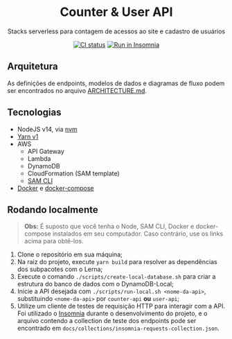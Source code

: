 <!-- markdownlint-disable MD033 MD041 -->
<p align="center">
  <h1 align="center">Counter & User API</h1>
  <p align="center">Stacks serverless para contagem de acessos ao site e cadastro de usuários</p>
  <p align="center">
    <a href="https://github.com/mathcale/desafio-ton-stone/actions/workflows/ci.yml"><img src="https://github.com/mathcale/desafio-ton-stone/actions/workflows/ci.yml/badge.svg" alt="CI status"></a>
    <a href="https://insomnia.rest/run/?label=Desafio%20Ton%2FStone%20-%20Matheus%20Calegaro&uri=https%3A%2F%2Fraw.githubusercontent.com%2Fmathcale%2Fdesafio-ton-stone%2Fmain%2Fdocs%2Fcollections%2Finsomnia-requests-collection.json" target="_blank"><img src="https://insomnia.rest/images/run.svg" alt="Run in Insomnia"></a>
  </p>
</p>

## Arquitetura

As definições de endpoints, modelos de dados e diagramas de fluxo podem ser encontrados no arquivo [ARCHITECTURE.md](ARCHITECTURE.md).

## Tecnologias

- NodeJS v14, via [nvm](https://github.com/nvm-sh/nvm)
- [Yarn v1](https://classic.yarnpkg.com)
- AWS
  - API Gateway
  - Lambda
  - DynamoDB
  - CloudFormation (SAM template)
  - [SAM CLI](https://docs.aws.amazon.com/serverless-application-model/latest/developerguide/serverless-sam-cli-install.html)
- [Docker](https://www.docker.com/) e [docker-compose](https://docs.docker.com/compose/)

## Rodando localmente

> **Obs:** É suposto que você tenha o Node, SAM CLI, Docker e docker-compose instalados em seu computador. Caso contrário, use os links acima para obtê-los.

1. Clone o repositório em sua máquina;
2. Na raiz do projeto, execute `yarn build` para resolver as dependências dos subpacotes com o Lerna;
3. Execute o comando `./scripts/create-local-database.sh` para criar a estrutura do banco de dados com o DynamoDB-Local;
4. Inicie a API desejada com `./scripts/run-local.sh <nome-da-api>`, substituindo `<nome-da-api>` por `counter-api` **ou** `user-api`;
5. Utilize um cliente de testes de requisição HTTP para interagir com a API. Foi utilizado o [Insomnia](https://insomnia.rest) durante o desenvolvimento do projeto, e o arquivo contendo a collection de teste dos endpoints pode ser encontrado em `docs/collections/insomnia-requests-collection.json`.
